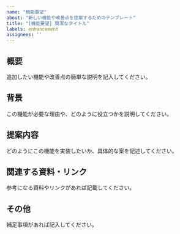 ```yaml
---
name: "機能要望"
about: "新しい機能や改善点を提案するためのテンプレート"
title: "[機能要望] 簡潔なタイトル"
labels: enhancement
assignees: ''
---
```


## 概要
追加したい機能や改善点の簡単な説明を記入してください。

## 背景
この機能が必要な理由や、どのように役立つかを説明してください。

## 提案内容
どのようにこの機能を実装したいか、具体的な案を記述してください。

## 関連する資料・リンク
参考になる資料やリンクがあれば記載してください。

## その他
補足事項があれば記入してください。
